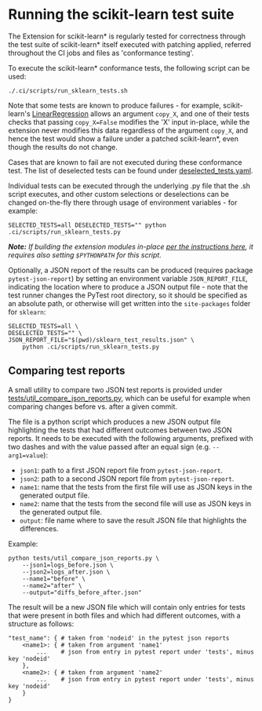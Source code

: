 <!--
******************************************************************************
* Copyright contributors to the oneDAL project
*
* Licensed under the Apache License, Version 2.0 (the "License");
* you may not use this file except in compliance with the License.
* You may obtain a copy of the License at
*
*     http://www.apache.org/licenses/LICENSE-2.0
*
* Unless required by applicable law or agreed to in writing, software
* distributed under the License is distributed on an "AS IS" BASIS,
* WITHOUT WARRANTIES OR CONDITIONS OF ANY KIND, either express or implied.
* See the License for the specific language governing permissions and
* limitations under the License.
*******************************************************************************/-->

# Running the scikit-learn test suite

The Extension for scikit-learn* is regularly tested for correctness through the test suite of scikit-learn* itself executed with patching applied, referred throughout the CI jobs and files as 'conformance testing'.

To execute the scikit-learn* conformance tests, the following script can be used:

```shell
./.ci/scripts/run_sklearn_tests.sh
```

Note that some tests are known to produce failures - for example, scikit-learn's [LinearRegression](https://scikit-learn.org/stable/modules/generated/sklearn.linear_model.LinearRegression.html) allows an argument `copy_X`, and one of their tests checks that passing `copy_X=False` modifies the 'X' input in-place, while the extension never modifies this data regardless of the argument `copy_X`, and hence the test would show a failure under a patched scikit-learn*, even though the results do not change.

Cases that are known to fail are not executed during these conformance test. The list of deselected tests can be found under [deselected_tests.yaml](https://github.com/uxlfoundation/scikit-learn-intelex/blob/main/deselected_tests.yaml).

Individual tests can be executed through the underlying .py file that the .sh script executes, and other custom selections or deselections can be changed on-the-fly there through usage of environment variables - for example:

```shell
SELECTED_TESTS=all DESELECTED_TESTS="" python .ci/scripts/run_sklearn_tests.py
```

_**Note:** If building the extension modules in-place [per the instructions here](https://github.com/uxlfoundation/scikit-learn-intelex/blob/main/INSTALL.md#build-intelr-extension-for-scikit-learn), it requires also setting `$PYTHONPATH` for this script._

Optionally, a JSON report of the results can be produced (requires package `pytest-json-report`) by setting an environment variable `JSON_REPORT_FILE`, indicating the location where to produce a JSON output file - note that the test runner changes the PyTest root directory, so it should be specified as an absolute path, or otherwise will get written into the `site-packages` folder for `sklearn`:

```shell
SELECTED_TESTS=all \
DESELECTED_TESTS="" \
JSON_REPORT_FILE="$(pwd)/sklearn_test_results.json" \
    python .ci/scripts/run_sklearn_tests.py
```

## Comparing test reports

A small utility to compare two JSON test reports is provided under [tests/util_compare_json_reports.py](https://github.com/uxlfoundation/scikit-learn-intelex/blob/main/tests/util_compare_json_reports.py), which can be useful for example when comparing changes before vs. after a given commit.

The file is a python script which produces a new JSON output file highlighting the tests that had different outcomes between two JSON reports. It needs to be executed with the following arguments, prefixed with two dashes and with the value passed after an equal sign (e.g. `--arg1=value`):

* `json1`: path to a first JSON report file from `pytest-json-report`.
* `json2`: path to a second JSON report file from `pytest-json-report`.
* `name1`: name that the tests from the first file will use as JSON keys in the generated output file.
* `name2`: name that the tests from the second file will use as JSON keys in the generated output file.
* `output`: file name where to save the result JSON file that highlights the differences.

Example:
```shell
python tests/util_compare_json_reports.py \
    --json1=logs_before.json \
    --json2=logs_after.json \
    --name1="before" \
    --name2="after" \
    --output="diffs_before_after.json"
```

The result will be a new JSON file which will contain only entries for tests that were present in both files and which had different outcomes, with a structure as follows:
```
"test_name": { # taken from 'nodeid' in the pytest json reports
    <name1>: { # taken from argument 'name1'
        ...    # json from entry in pytest report under 'tests', minus key 'nodeid'
    },
    <name2>: { # taken from argument 'name2'
        ...    # json from entry in pytest report under 'tests', minus key 'nodeid'
    }
}
```
